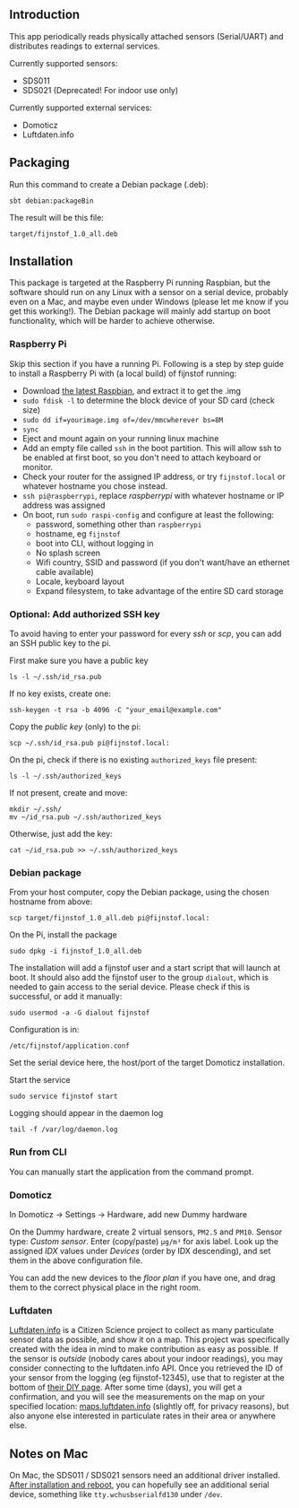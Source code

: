 ## Introduction

This app periodically reads physically attached sensors (Serial/UART) and distributes readings to external services.

Currently supported sensors: 

- SDS011
- SDS021 (Deprecated! For indoor use only)

Currently supported external services:

- Domoticz
- Luftdaten.info

## Packaging

Run this command to create a Debian package (.deb):

    sbt debian:packageBin
    
The result will be this file:   

    target/fijnstof_1.0_all.deb

## Installation

This package is targeted at the Raspberry Pi running Raspbian, but the software should run on any Linux with a sensor on a serial device, 
probably even on a Mac, and maybe even under Windows (please let me know if you get this working!). The Debian package will
mainly add startup on boot functionality, which will be harder to achieve otherwise.  

### Raspberry Pi

Skip this section if you have a running Pi. Following is a step by step guide to install a Raspberry Pi with (a local build) of fijnstof running:

- Download [the latest Raspbian](https://www.raspberrypi.org/downloads/raspbian/), and extract it to get the .img
- `sudo fdisk -l` to determine the block device of your SD card (check size)
- `sudo dd if=yourimage.img of=/dev/mmcwherever bs=8M`
- `sync`
- Eject and mount again on your running linux machine
- Add an empty file called `ssh` in the boot partition. This will allow ssh to be enabled at first boot, so you don't need to attach keyboard or monitor.
- Check your router for the assigned IP address, or try `fijnstof.local` or whatever hostname you chose instead.
- `ssh pi@raspberrypi`, replace _raspberrypi_ with whatever hostname or IP address was assigned
- On boot, run `sudo raspi-config` and configure at least the following:
    - password, something other than `raspberrypi`
    - hostname, eg `fijnstof`
    - boot into CLI, without logging in
    - No splash screen
    - Wifi country, SSID and password (if you don't want/have an ethernet cable available)
    - Locale, keyboard layout
    - Expand filesystem, to take advantage of the entire SD card storage
    
### Optional: Add authorized SSH key

To avoid having to enter your password for every _ssh_ or _scp_, you can add an SSH public key to the pi. 

First make sure you have a public key

    ls -l ~/.ssh/id_rsa.pub

If no key exists, create one:

    ssh-keygen -t rsa -b 4096 -C "your_email@example.com"

Copy the _public key_ (only) to the pi:

    scp ~/.ssh/id_rsa.pub pi@fijnstof.local:

On the pi, check if there is no existing `authorized_keys` file present:

    ls -l ~/.ssh/authorized_keys

If not present, create and move:

    mkdir ~/.ssh/
    mv ~/id_rsa.pub ~/.ssh/authorized_keys

Otherwise, just add the key:

    cat ~/id_rsa.pub >> ~/.ssh/authorized_keys

### Debian package
    
From your host computer, copy the Debian package, using the chosen hostname from above:

    scp target/fijnstof_1.0_all.deb pi@fijnstof.local:

On the Pi, install the package 
   
    sudo dpkg -i fijnstof_1.0_all.deb
    
The installation will add a fijnstof user and a start script that will launch at boot. 
It should also add the fijnstof user to the group `dialout`, which is needed to gain access to the serial device. 
Please check if this is successful, or add it manually: 

    sudo usermod -a -G dialout fijnstof
    
Configuration is in:

    /etc/fijnstof/application.conf
    
Set the serial device here, the host/port of the target Domoticz installation.

Start the service

    sudo service fijnstof start
    
Logging should appear in the daemon log

    tail -f /var/log/daemon.log
    
### Run from CLI

You can manually start the application from the command prompt. 

### Domoticz

In Domoticz -> Settings -> Hardware, add new Dummy hardware

On the Dummy hardware, create 2 virtual sensors, `PM2.5` and `PM10`. 
Sensor type: _Custom sensor_. Enter (copy/paste) `µg/m³` for axis label. 
Look up the assigned _IDX_ values under _Devices_ (order by IDX descending), and set them in the above configuration file.

You can add the new devices to the _floor plan_ if you have one, and drag them to the correct physical place in the right room.

### Luftdaten

[Luftdaten.info](http://luftdaten.info) is a Citizen Science project to collect as many particulate sensor data as possible, and show it on a map. 
This project was specifically created with the idea in mind to make contribution as easy as possible. 
If the sensor is _outside_ (nobody cares about your indoor readings), you may consider connecting to the luftdaten.info API. 
Once you retrieved the ID of your sensor from the logging (eg fijnstof-12345), use that to register at the bottom of [their DIY page](https://luftdaten.info/en/construction-manual/). 
After some time (days), you  will get a confirmation, and you will see the measurements on the map on your specified 
location: [maps.luftdaten.info](http://maps.luftdaten.info) (slightly off, for privacy reasons), but also anyone else interested in particulate rates in their area or anywhere else.


## Notes on Mac

On Mac, the SDS011 / SDS021 sensors need an additional driver installed. 
[After installation and reboot](https://kig.re/2014/12/31/how-to-use-arduino-nano-mini-pro-with-CH340G-on-mac-osx-yosemite.html), you can hopefully
see an additional serial device, something like `tty.wchusbserialfd130` under `/dev`.